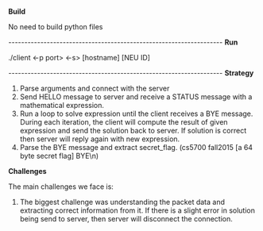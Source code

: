 <b>Build</b>

<p>No need to build python files</p>
-------------------------------------------------------------------
<b>Run</b>

<p>./client <-p port> <-s> [hostname] [NEU ID]</p>
-------------------------------------------------------------------
<b>Strategy</b>

1. Parse arguments and connect with the server
2. Send HELLO message to server and receive a STATUS message with a mathematical expression.
3. Run a loop to solve expression until the client receives a BYE message. During each iteration, the client will compute the result     of given expression and send the solution back to server. If solution is correct then server will reply again with new expression. 
4. Parse the BYE message and extract secret_flag. (cs5700 fall2015 [a 64 byte secret flag] BYE\n)

<b>Challenges</b>

The main challenges we face is:
1. The biggest challenge was understanding the packet data and extracting correct information from it. If there is a slight error in solution being send to server, then server will disconnect the connection.
